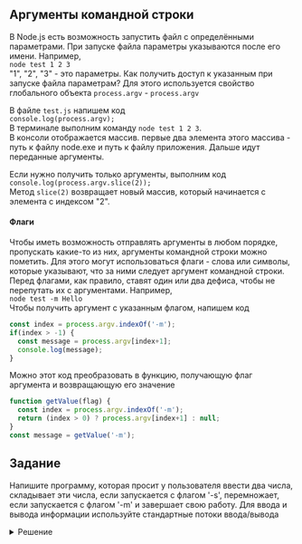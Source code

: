 ## Аргументы командной строки
В Node.js есть возможность запустить файл с определёнными параметрами. При запуске файла параметры указываются после его имени. Например,   
```node test 1 2 3```  
"1", "2", "3" - это параметры.
Как получить доступ к указанным при запуске файла параметрам? Для этого используется свойство глобального объекта `process.argv` - `process.argv`

В файле `test.js` напишем код  
```console.log(process.argv);```  
В терминале выполним команду `node test 1 2 3`.  
В консоли отображается массив. первые два элемента этого массива - путь к файлу node.exe и путь к файлу приложения. Дальше идут переданные аргументы.

Если нужно получить только аргументы, выполним код  
```console.log(process.argv.slice(2));```  
Метод `slice(2)` возвращает новый массив, который начинается с элемента с индексом "2".

#### Флаги
Чтобы иметь возможность отправлять аргументы в любом порядке, пропускать какие-то из них, аргументы командной строки можно пометить. Для этого могут использоваться флаги - слова или символы, которые указывают, что за ними следует аргумент командной строки. Перед флагами, как правило, ставят один или два дефиса, чтобы не перепутать их с аргументами. Например,  
```node test -m Hello```  
Чтобы получить аргумент с указанным флагом, напишем код  
```js
const index = process.argv.indexOf('-m');
if(index > -1) {
  const message = process.argv[index+1];
  console.log(message);
}
```
Можно этот код преобразовать в функцию, получающую флаг аргумента и возвращающую его значение
```js
function getValue(flag) {
  const index = process.argv.indexOf('-m');
  return (index > 0) ? process.argv[index+1] : null;
}
const message = getValue('-m');
```

## Задание
Напишите программу, которая просит у пользователя ввести два числа, складывает эти числа, если запускается с флагом '-s', перемножает, если запускается с флагом '-m' и завершает свою работу. Для ввода и вывода информации используйте стандартные потоки ввода/вывода

<details>
  <summary>Решение</summary>
  
  ```
const stdout = process.stdout;
const stdin = process.stdin;
const flag = process.argv[2];

stdout.write('Введите, пожалуйста, два числа\n');
stdin.on('data', data => {
  const arr = data.toString().split(' ');
  const sum = arr.reduce((a, b) => +a + +b);
  const multiple = arr.reduce((a, b) => +a * +b);
  if(arr.length === 2 && flag === '-s') {
    stdout.write(`${+arr[0]} + ${+arr[1]} = ${sum}`);
  } else if(arr.length === 2 && flag === '-m') {
    stdout.write(`${+arr[0]} * ${+arr[1]} = ${multiple}`);
  } else {
    stdout.write('Попробуйте ещё раз запустить файл с флагом -s или -m');
  }
  process.exit();
});
  ```
</details>